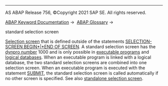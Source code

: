  

* * *

AS ABAP Release 756, ©Copyright 2021 SAP SE. All rights reserved.

[ABAP Keyword Documentation](javascript:call_link\('abenabap.htm'\)) →  [ABAP Glossary](javascript:call_link\('abenabap_glossary.htm'\)) → 

standard selection screen

[Selection screen](javascript:call_link\('abenselection_screen_glosry.htm'\) "Glossary Entry") that is defined outside of the statements [SELECTION-SCREEN BEGIN*|*END OF SCREEN](javascript:call_link\('abapselection-screen_definition.htm'\)). A standard selection screen has the [dynpro number](javascript:call_link\('abendynpro_number_glosry.htm'\) "Glossary Entry") 1000 and is only possible in [executable programs](javascript:call_link\('abenexecutable_program_glosry.htm'\) "Glossary Entry") and [logical databases](javascript:call_link\('abenlogical_data_base_glosry.htm'\) "Glossary Entry"). When an executable program is linked with a logical database, the two standard selection screens are combined into one selection screen. When an executable program is executed with the statement [SUBMIT](javascript:call_link\('abapsubmit.htm'\)), the standard selection screen is called automatically if no other screen is specified. See also [standalone selection screen](javascript:call_link\('abenstand-alone_sel_screen_glosry.htm'\) "Glossary Entry").